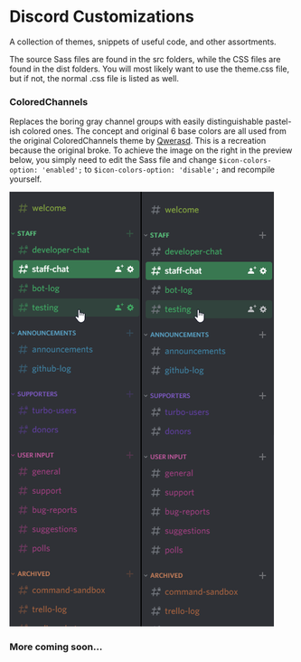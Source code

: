 # Discord Customizations
A collection of themes, snippets of useful code, and other assortments.

The source Sass files are found in the src folders, while the CSS files are found in the dist folders. You will most likely want to use the theme.css file, but if not, the normal .css file is listed as well.

### ColoredChannels
Replaces the boring gray channel groups with easily distinguishable pastel-ish colored ones. The concept and original 6 base colors are all used from the original ColoredChannels theme by [Qwerasd](https://github.com/qwerasd205). This is a recreation because the original broke. To achieve the image on the right in the preview below, you simply need to edit the Sass file and change `$icon-colors-option: 'enabled';` to `$icon-colors-option: 'disable';` and recompile yourself.

![ColoredChannels](https://github.com/dperolio/discord-customizations/blob/master/Colored%20Channels/preview.png)


### More coming soon...

